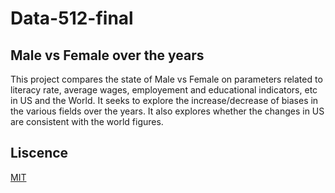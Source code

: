 # Data-512-final
## Male vs Female over the years

This project compares the state of Male vs Female on parameters related to literacy rate, average wages, employement and educational indicators, etc in US and the World. It seeks to explore the increase/decrease of biases in the various fields over the years. It also explores whether the changes in US are consistent with the world figures.

## Liscence 
[MIT](https://github.com/ankitapal189/data-512-final/blob/main/LICENSE)<BR>
